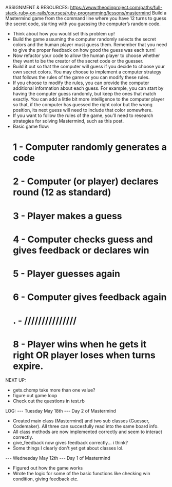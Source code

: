 ASSIGNMENT & RESOURCES:
https://www.theodinproject.com/paths/full-stack-ruby-on-rails/courses/ruby-programming/lessons/mastermind
Build a Mastermind game from the command line where you have 12 turns to guess the secret code, starting with you guessing the computer’s random code.

* Think about how you would set this problem up!
* Build the game assuming the computer randomly selects the secret colors and the human player must guess them. Remember that you need to give the proper feedback on how good the guess was each turn!
* Now refactor your code to allow the human player to choose whether they want to be the creator of the secret code or the guesser.
* Build it out so that the computer will guess if you decide to choose your own secret colors. You may choose to implement a computer strategy that follows the rules of the game or you can modify these rules.
* If you choose to modify the rules, you can provide the computer additional information about each guess. For example, you can start by having the computer guess randomly, but keep the ones that match exactly. You can add a little bit more intelligence to the computer player so that, if the computer has guessed the right color but the wrong position, its next guess will need to include that color somewhere.
* If you want to follow the rules of the game, you’ll need to research strategies for solving Mastermind, such as this post.
* Basic game flow:
    # 1 - Computer randomly generates a code
    # 2 - Computer (or player) declares round (12 as standard)
    # 3 - Player makes a guess
    # 4 - Computer checks guess and gives feedback or declares win
    # 5 - Player guesses again
    # 6 - Computer gives feedback again
    # . - /\/\/\/\/\/\/\/\/\/\/\/\/\/\/
    # 8 - Player wins when he gets it right OR player loses when turns expire.

NEXT UP:
- gets.chomp take more than one value?
- figure out game loop
- Check out the questions in test.rb

LOG:
--- Tuesday May 18th ---
Day 2 of Mastermind
- Created main class (Mastermind) and two sub classes (Guesser, Codemaker). All three can succesfully read into the same board info.
- All class methods are now implemented correctly and seem to interact correctly.
- give_feedback now gives feedback correctly... i think?
- Some things I clearly don't yet get about classes lol.


--- Wednesday May 12th ---
Day 1 of Mastermind
- Figured out how the game works
- Wrote the logic for some of the basic functions like checking win condition, giving feedback etc.